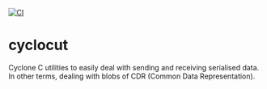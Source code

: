 [![CI](https://github.com/eclipse-zenoh/zenoh/workflows/CI/badge.svg)](https://github.com/kydos/cyclocut/actions?query=workflow%3ACMake)

# cyclocut
Cyclone C utilities to easily deal with sending and receiving serialised data. In other terms, dealing with blobs of CDR (Common Data Representation).

